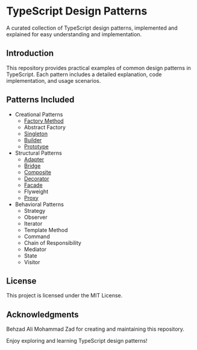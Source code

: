 # TypeScript Design Patterns

A curated collection of TypeScript design patterns, implemented and explained for easy understanding and implementation.

## Introduction

This repository provides practical examples of common design patterns in TypeScript. Each pattern includes a detailed explanation, code implementation, and usage scenarios.

## Patterns Included

- Creational Patterns
  - [Factory Method](src/creational/factory/factory.ts)
  - Abstract Factory
  - [Singleton](src/creational/singleton/singleton.ts)
  - [Builder](src/creational/builder/builder.ts)
  - [Prototype](src/creational/prototype/prototype.ts)
- Structural Patterns
  - [Adapter](src/structural/adapter/adapter.ts)
  - [Bridge](src/structural/bridge/bridge.ts)
  - [Composite](src/structural/composite/composite.ts)
  - [Decorator](src/structural/decorator/decorator.ts)
  - [Facade](src/structural/facade/facade.ts)
  - Flyweight
  - [Proxy](src/structural/proxy/proxy.ts)
- Behavioral Patterns
  - Strategy
  - Observer
  - Iterator
  - Template Method
  - Command
  - Chain of Responsibility
  - Mediator
  - State
  - Visitor

## License

This project is licensed under the MIT License.

## Acknowledgments

Behzad Ali Mohammad Zad for creating and maintaining this repository.

Enjoy exploring and learning TypeScript design patterns!
